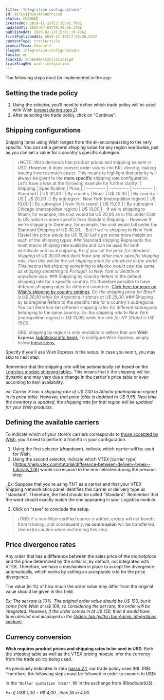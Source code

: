 ```yaml
---
title: 'Integration configurations'
id: 6EYEy1jRiAj465WOnhiczD
status: CHANGED
createdAt: 2019-11-18T13:39:42.709Z
updatedAt: 2022-04-08T20:49:56.270Z
publishedAt: 2020-02-13T15:01:19.456Z
firstPublishedAt: 2019-11-19T17:28:38.037Z
contentType: trackArticle
productTeam: Channels
slugEN: integration-configurations
locale: en
trackId: 50hbG4bzhSIhjz1lzqI1g4
trackSlugEN: wish-integration
---
```



The following steps must be implemented in the app:

## Setting the trade policy

1. Using the selector, you'll need to define which trade policy will be used with Wish  ([preset during step 2](https://help.vtex.com/tracks/configure-wish-integration--50hbG4bzhSIhjz1lzqI1g43OHGQIQmt1dKw9RwKruE7H))
2. After selecting the trade policy, click on "Continue".
 
## Shipping configurations

Shipping items using Wish ranges from the all-encompassing to the very specific. You can set a general shipping value for any region worldwide, just as you can set a value for a country's specific subregion.

> ℹ️ NOTE: Wish demands that product prices and shipping be sent in USD. However, it does convert order values into BRL directly, making issuing invoices much easier. This means to highlight that priority will always be given to the **more specific** shipping rate configuration. Let's have a look at the following example for further clarity: | Shipping      | Specification | Price   | | ---------- | ---------- | ---------- | | Standard     |            | U$ 30,00   | | By country   | Brazil  | U$ 25,00   | | By country   | US     | U$ 20,00   | | By subregion | New York (metropolitan region)  | U$ 10,00 | | By subregion | New York (state)              | U$ 15,00 | | By subregion | Chicago (metropolitan region) | U$ 10,00 | - If we're shipping to Miami, for example, the cost would be U$ 20,00 as in fits under Cost to US, which is more specific than Standard Shipping. - However if we're shipping to Germany, for example, the cost would fall under the Standard Shipping of U$ 30,00. - But if we're shipping to New York (State) the price would be _U$ 15,00_ Let's get some more insight on each of the shipping types: ### Standard shipping Represents the most macro shipping rate available and can be used for both worldwide and local shipping. _Ex: if you set the price for standard shipping at U$ 30,00 and don't have any other more specific shipping rate, then this will be the set shipping price for anywhere in the world. This means that shipping something to Mexico would cost the same as shipping something to Portugal, to New York or Seattle or anywhere else._ ### Shipping by country Refers to the default shipping rate for a specific country. It's therefore possible to have different shipping rates for different countries. [Click here for more on Wish's shipping by country settings](https://merchantfaq.wish.com/hc/pt/articles/205212607-Como-configuro-as-minhas-configura%C3%A7%C3%B5es-de-frete-). _Ex: the shipping price for Brazil is U$ 20,00 while for Argentina it stands at U$ 25,00._ ### Shipping by subregions Refers to the specific rate for a country's subregions. You can therefore set different shipping rates for different subregions belonging to the same country. _Ex: the shipping rate to New York (metropolitan region) is U$ 10,00, while the rate for NY (State) is U$ 15,00._ <div class = "alert alert-info"> OBS: shipping by region is only available to sellers that use **Wish Express** [(additional info here).]([https://merchantfaq.wish.com/hc/en-us/articles/360018939394-How-to-Ship-Wish-Express-to-Brazil]) To configure Wish Express, simply follow [these steps.]([https://merchantfaq.wish.com/hc/en-us/articles/232047747-Wish-Express-Sign-Up-Flow])
  
Specify if you'll use Wish Express in the setup. In case you won't, you may skip to next step.

Remember that the shipping rate will be automatically set based on the [Logistics module shipping tables](https://help.vtex.com/tracks/logistics-101--13TFDwDttPl9ki9OXQhyjx/2Pj1gKR80QIuUhc0orMraD). This means that it the shipping will be dynamic and may vary due a change in the carrier's price table or even according to item availability.

_ex: Carrier X has a shipping rate of U$ 7,00 to Atlanta (metropolitan region) in its price table. However, that price table is updated to U$ 9,55. Next time the inventory is updated, the shipping rate for that region will be updated for your Wish products._
 
## Defining the available carriers

To indicate which of your store's carriers corresponds to [those accepted by Wish](https://merchant.wish.com/documentation/shippingproviders), you'll need to perform a from/to in your configuration.

  1. Using the first selector (_dropdown_), indicate which carrier will be used for Wish;
  2. Using the second selector, indicate which VTEX [carrier type]([https://help.vtex.com/tutorial/difference-between-delivery-types--tutorials_126] would correspond to the one selected during the previous step;

  _Ex: Suppose that you're using TNT as a carrier and that your VTEX Shipping Networkistics panel identifies this carrier or delivery type as "standard". Therefore, the field should be called "Standard". Remember that the word should exactly match the one appearing in your Logistics module. 
  
  3. Click on "save" to conclude the setup.

> ℹ️ OBS: if a non-Wish certified carrier is added, orders will not benefit from tracking, and consequently, **no commission** will be transferred. Use extra caution when performing this step.

## Price divergence rates
 
 Any order that has a difference between the sales price of the _marketplace_ and the price determined by the _seller_ is, by default, not integrated with VTEX. Therefore, we have a mechanism in place to accept the divergence automatically, which works by setting an acceptable rate for the price divergence.

The value (in %) of how much the order value may differ from the original value should be given in this field.

_Ex: The set rate is 10%. The original order value should be U$ 100, but it came from Wish at U$ 109, so considering the set rate, the order will be integrated. However, if the order comes in at U$ 150, then it would have been denied and displayed in the [Orders tab (within the Admin integrations section)](https://help.vtex.com/pt/tutorial/checking-integrations-in-bridge--tutorials_422)._

## Currency conversion

**Wish requires product prices and shipping rates to be sent in USD.** Both the shipping table as well as the VTEX pricing module infer the currency from the trade policy being used. 

As previously indicated in step [passo 2.1](https://help.vtex.com/tracks/integrating-with-wish--50hbG4bzhSIhjz1lzqI1g4/3OHGQIQmt1dKw9RwKruE7H), our trade policy uses BRL (R$). Therefore, the following steps must be followed in order to convert to USD:

In the `"Dollar quotation (USD)"`, fill in the exchange from (R$) to dollar (US$).

_Ex: if US$ 1,00 = R$ 4,00 , then fill in 4,00._
